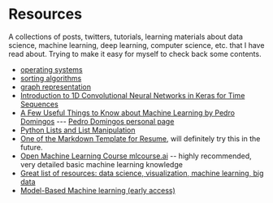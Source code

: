 # Resources
A collections of posts, twitters, tutorials, learning materials about data science, machine learning, deep learning, computer science, etc. that I have read about. Trying to make it easy for myself to check back some contents. 


* [operating systems](http://pages.cs.wisc.edu/~remzi/OSTEP/)
* [sorting algorithms](https://brilliant.org/wiki/sorting-algorithms/)
* [graph representation](https://www.khanacademy.org/computing/computer-science/algorithms/graph-representation/a/describing-graphs)
* [Introduction to 1D Convolutional Neural Networks in Keras for Time Sequences](https://blog.goodaudience.com/introduction-to-1d-convolutional-neural-networks-in-keras-for-time-sequences-3a7ff801a2cf)
* [A Few Useful Things to Know about Machine Learning by Pedro Domingos](https://homes.cs.washington.edu/~pedrod/papers/cacm12.pdf) --- [Pedro Domingos personal page](https://homes.cs.washington.edu/~pedrod/)
* [Python Lists and List Manipulation](https://hackernoon.com/python-basics-6-lists-and-list-manipulation-a56be62b1f95)
* [One of the Markdown Template for Resume](https://mszep.github.io/pandoc_resume/),  will definitely try this in the future. 
* [Open Machine Learning Course mlcourse.ai](https://mlcourse.ai/) -- highly recommended, very detailed basic machine learning knowledge
* [Great list of resources: data science, visualization, machine learning, big data](https://www.datasciencecentral.com/profiles/blogs/great-list-of-resources-data-science-visualization-machine-learni)
* [Model-Based Machine learning (early access)](http://mbmlbook.com/)
